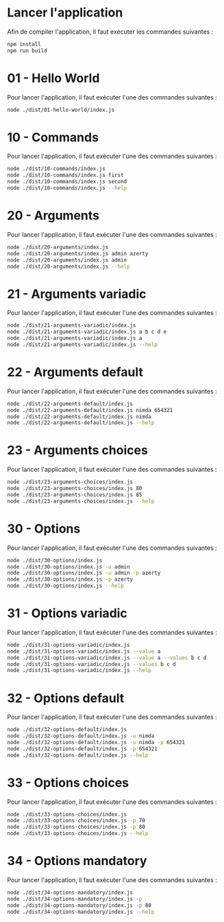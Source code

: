 # Lancer l'application

Afin de compiler l'application, il faut exécuter les commandes suivantes :

```bash
npm install
npm run build
```

# 01 - Hello World

Pour lancer l'application, il faut exécuter l'une des commandes suivantes :

```bash
node ./dist/01-hello-world/index.js
```

# 10 - Commands

Pour lancer l'application, il faut exécuter l'une des commandes suivantes :

```bash
node ./dist/10-commands/index.js
node ./dist/10-commands/index.js first
node ./dist/10-commands/index.js second
node ./dist/10-commands/index.js --help
```

# 20 - Arguments

Pour lancer l'application, il faut exécuter l'une des commandes suivantes :

```bash
node ./dist/20-arguments/index.js
node ./dist/20-arguments/index.js admin azerty
node ./dist/20-arguments/index.js admin
node ./dist/20-arguments/index.js --help
```

# 21 - Arguments variadic

Pour lancer l'application, il faut exécuter l'une des commandes suivantes :

```bash
node ./dist/21-arguments-variadic/index.js
node ./dist/21-arguments-variadic/index.js a b c d e
node ./dist/21-arguments-variadic/index.js a
node ./dist/21-arguments-variadic/index.js --help
```

# 22 - Arguments default

Pour lancer l'application, il faut exécuter l'une des commandes suivantes :

```bash
node ./dist/22-arguments-default/index.js
node ./dist/22-arguments-default/index.js nimda 654321
node ./dist/22-arguments-default/index.js nimda
node ./dist/22-arguments-default/index.js --help
```

# 23 - Arguments choices

Pour lancer l'application, il faut exécuter l'une des commandes suivantes :

```bash
node ./dist/23-arguments-choices/index.js
node ./dist/23-arguments-choices/index.js 80
node ./dist/23-arguments-choices/index.js 85
node ./dist/23-arguments-choices/index.js --help
```

# 30 - Options

Pour lancer l'application, il faut exécuter l'une des commandes suivantes :

```bash
node ./dist/30-options/index.js
node ./dist/30-options/index.js -u admin
node ./dist/30-options/index.js -u admin -p azerty
node ./dist/30-options/index.js -p azerty
node ./dist/30-options/index.js --help
```

# 31 - Options variadic

Pour lancer l'application, il faut exécuter l'une des commandes suivantes :

```bash
node ./dist/31-options-variadic/index.js
node ./dist/31-options-variadic/index.js --value a
node ./dist/31-options-variadic/index.js --value a --values b c d
node ./dist/31-options-variadic/index.js --values b c d
node ./dist/31-options-variadic/index.js --help
```

# 32 - Options default

Pour lancer l'application, il faut exécuter l'une des commandes suivantes :

```bash
node ./dist/32-options-default/index.js
node ./dist/32-options-default/index.js -u nimda
node ./dist/32-options-default/index.js -u nimda -p 654321
node ./dist/32-options-default/index.js -p 654321
node ./dist/32-options-default/index.js --help
```

# 33 - Options choices

Pour lancer l'application, il faut exécuter l'une des commandes suivantes :

```bash
node ./dist/33-options-choices/index.js
node ./dist/33-options-choices/index.js -p 70
node ./dist/33-options-choices/index.js -p 80
node ./dist/33-options-choices/index.js --help
```

# 34 - Options mandatory

Pour lancer l'application, il faut exécuter l'une des commandes suivantes :

```bash
node ./dist/34-options-mandatory/index.js
node ./dist/34-options-mandatory/index.js -p
node ./dist/34-options-mandatory/index.js -p 80
node ./dist/34-options-mandatory/index.js --help
```
